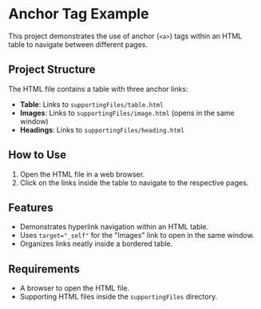 # Anchor Tag Example

This project demonstrates the use of anchor (`<a>`) tags within an HTML table to navigate between different pages.

## Project Structure

The HTML file contains a table with three anchor links:
- **Table**: Links to `supportingFiles/table.html`
- **Images**: Links to `supportingFiles/image.html` (opens in the same window)
- **Headings**: Links to `supportingFiles/heading.html`

## How to Use
1. Open the HTML file in a web browser.
2. Click on the links inside the table to navigate to the respective pages.

## Features
- Demonstrates hyperlink navigation within an HTML table.
- Uses `target="_self"` for the "Images" link to open in the same window.
- Organizes links neatly inside a bordered table.

## Requirements
- A browser to open the HTML file.
- Supporting HTML files inside the `supportingFiles` directory.

